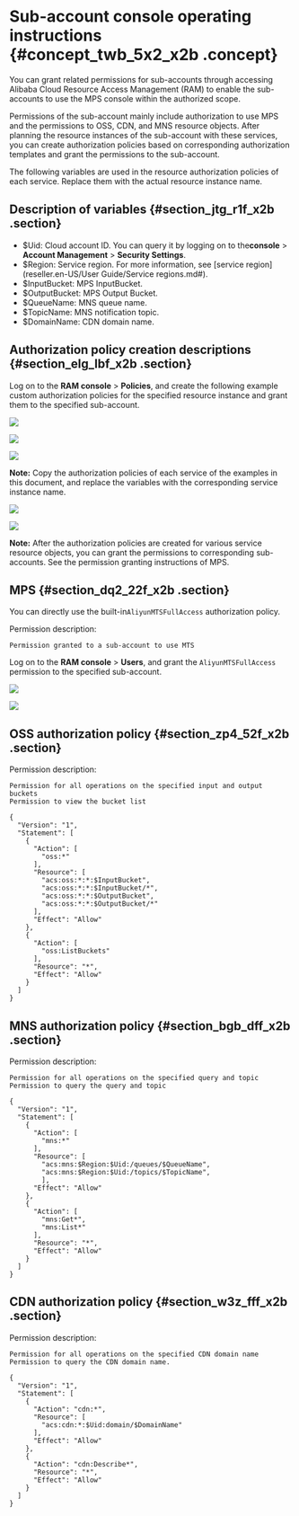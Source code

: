 # Sub-account console operating instructions {#concept_twb_5x2_x2b .concept}

You can grant related permissions for sub-accounts through accessing Alibaba Cloud Resource Access Management \(RAM\) to enable the sub-accounts to use the MPS console within the authorized scope.

Permissions of the sub-account mainly include authorization to use MPS and the permissions to OSS, CDN, and MNS resource objects. After planning the resource instances of the sub-account with these services, you can create authorization policies based on corresponding authorization templates and grant the permissions to the sub-account.

The following variables are used in the resource authorization policies of each service. Replace them with the actual resource instance name.

## Description of variables {#section_jtg_r1f_x2b .section}

-   $Uid: Cloud account ID. You can query it by logging on to the**console** \> **Account Management** \> **Security Settings**.
-   $Region: Service region. For more information, see [service region](reseller.en-US/User Guide/Service regions.md#).
-   $InputBucket: MPS InputBucket.
-   $OutputBucket: MPS Output Bucket.
-   $QueueName: MNS queue name.
-   $TopicName: MNS notification topic.
-   $DomainName: CDN domain name.

## Authorization policy creation descriptions {#section_elg_lbf_x2b .section}

Log on to the **RAM console** \> **Policies**, and create the following example custom authorization policies for the specified resource instance and grant them to the specified sub-account.

![](http://static-aliyun-doc.oss-cn-hangzhou.aliyuncs.com/assets/img/11369/153926176410077_en-US.png)

![](http://static-aliyun-doc.oss-cn-hangzhou.aliyuncs.com/assets/img/11369/153926176410078_en-US.png)

![](http://static-aliyun-doc.oss-cn-hangzhou.aliyuncs.com/assets/img/11369/153926176410080_en-US.png)

**Note:** Copy the authorization policies of each service of the examples in this document, and replace the variables with the corresponding service instance name.

![](http://static-aliyun-doc.oss-cn-hangzhou.aliyuncs.com/assets/img/11369/153926176410081_en-US.png)

![](http://static-aliyun-doc.oss-cn-hangzhou.aliyuncs.com/assets/img/11369/153926176410082_en-US.png)

**Note:** After the authorization policies are created for various service resource objects, you can grant the permissions to corresponding sub-accounts. See the permission granting instructions of MPS.

## MPS {#section_dq2_22f_x2b .section}

You can directly use the built-in`AliyunMTSFullAccess` authorization policy.

Permission description:

```
Permission granted to a sub-account to use MTS
```

Log on to the **RAM console** \> **Users**, and grant the `AliyunMTSFullAccess` permission to the specified sub-account.

![](http://static-aliyun-doc.oss-cn-hangzhou.aliyuncs.com/assets/img/11369/153926176410083_en-US.png)

![](http://static-aliyun-doc.oss-cn-hangzhou.aliyuncs.com/assets/img/11369/153926176410084_en-US.png)

## OSS authorization policy {#section_zp4_52f_x2b .section}

Permission description:

```
Permission for all operations on the specified input and output buckets
Permission to view the bucket list
```

```
{
  "Version": "1",
  "Statement": [
    {
      "Action": [
        "oss:*"
      ],
      "Resource": [
        "acs:oss:*:*:$InputBucket",
        "acs:oss:*:*:$InputBucket/*",
        "acs:oss:*:*:$OutputBucket",
        "acs:oss:*:*:$OutputBucket/*"
      ],
      "Effect": "Allow"
    },
    {
      "Action": [
        "oss:ListBuckets"
      ],
      "Resource": "*",
      "Effect": "Allow"
    }
  ]
}
```

## MNS authorization policy {#section_bgb_dff_x2b .section}

Permission description:

```
Permission for all operations on the specified query and topic
Permission to query the query and topic
```

```
{
  "Version": "1",
  "Statement": [
    {
      "Action": [
        "mns:*"
      ],
      "Resource": [
        "acs:mns:$Region:$Uid:/queues/$QueueName",
        "acs:mns:$Region:$Uid:/topics/$TopicName",
        ],
      "Effect": "Allow"
    },
    {
      "Action": [
        "mns:Get*",
        "mns:List*"
      ],
      "Resource": "*",
      "Effect": "Allow"
    }
  ]
}
```

## CDN authorization policy {#section_w3z_fff_x2b .section}

Permission description:

```
Permission for all operations on the specified CDN domain name
Permission to query the CDN domain name.
```

```
{
  "Version": "1",
  "Statement": [
    {
      "Action": "cdn:*",
      "Resource": [
        "acs:cdn:*:$Uid:domain/$DomainName"
      ],
      "Effect": "Allow"
    },
    {
      "Action": "cdn:Describe*",
      "Resource": "*",
      "Effect": "Allow"
    }
  ]
}
```

